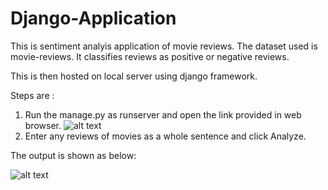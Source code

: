 # Django-Application

This is sentiment analyis application of movie reviews. The dataset used is movie-reviews.
It classifies reviews as positive or negative reviews.

This is then hosted on local server using django framework.

Steps are :
1) Run the manage.py as runserver and open the link provided in web browser.
![alt text](https://github.com/AnshDesai/Django-Application/blob/image.jpg?raw=true)
2) Enter any reviews of movies as a whole sentence and click Analyze.

The output is shown as below:

![alt text](https://github.com/AnshDesai/Django-Application/Output.PNG?raw=true)

